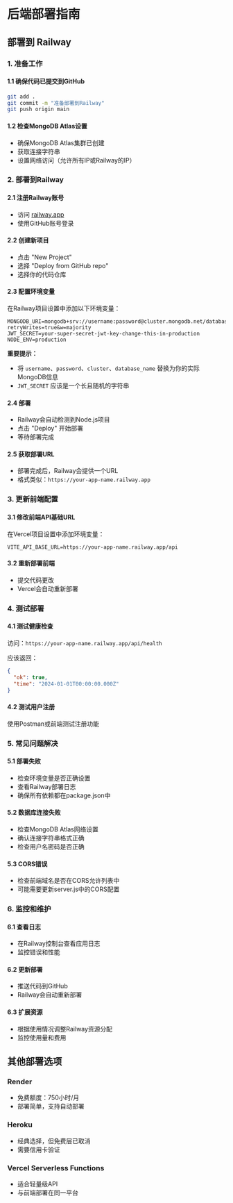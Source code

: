 # 后端部署指南

## 部署到 Railway

### 1. 准备工作

#### 1.1 确保代码已提交到GitHub
```bash
git add .
git commit -m "准备部署到Railway"
git push origin main
```

#### 1.2 检查MongoDB Atlas设置
- 确保MongoDB Atlas集群已创建
- 获取连接字符串
- 设置网络访问（允许所有IP或Railway的IP）

### 2. 部署到Railway

#### 2.1 注册Railway账号
- 访问 [railway.app](https://railway.app)
- 使用GitHub账号登录

#### 2.2 创建新项目
- 点击 "New Project"
- 选择 "Deploy from GitHub repo"
- 选择你的代码仓库

#### 2.3 配置环境变量
在Railway项目设置中添加以下环境变量：

```
MONGODB_URI=mongodb+srv://username:password@cluster.mongodb.net/database_name?retryWrites=true&w=majority
JWT_SECRET=your-super-secret-jwt-key-change-this-in-production
NODE_ENV=production
```

**重要提示：**
- 将 `username`、`password`、`cluster`、`database_name` 替换为你的实际MongoDB信息
- `JWT_SECRET` 应该是一个长且随机的字符串

#### 2.4 部署
- Railway会自动检测到Node.js项目
- 点击 "Deploy" 开始部署
- 等待部署完成

#### 2.5 获取部署URL
- 部署完成后，Railway会提供一个URL
- 格式类似：`https://your-app-name.railway.app`

### 3. 更新前端配置

#### 3.1 修改前端API基础URL
在Vercel项目设置中添加环境变量：

```
VITE_API_BASE_URL=https://your-app-name.railway.app/api
```

#### 3.2 重新部署前端
- 提交代码更改
- Vercel会自动重新部署

### 4. 测试部署

#### 4.1 测试健康检查
访问：`https://your-app-name.railway.app/api/health`

应该返回：
```json
{
  "ok": true,
  "time": "2024-01-01T00:00:00.000Z"
}
```

#### 4.2 测试用户注册
使用Postman或前端测试注册功能

### 5. 常见问题解决

#### 5.1 部署失败
- 检查环境变量是否正确设置
- 查看Railway部署日志
- 确保所有依赖都在package.json中

#### 5.2 数据库连接失败
- 检查MongoDB Atlas网络设置
- 确认连接字符串格式正确
- 检查用户名密码是否正确

#### 5.3 CORS错误
- 检查前端域名是否在CORS允许列表中
- 可能需要更新server.js中的CORS配置

### 6. 监控和维护

#### 6.1 查看日志
- 在Railway控制台查看应用日志
- 监控错误和性能

#### 6.2 更新部署
- 推送代码到GitHub
- Railway会自动重新部署

#### 6.3 扩展资源
- 根据使用情况调整Railway资源分配
- 监控使用量和费用

## 其他部署选项

### Render
- 免费额度：750小时/月
- 部署简单，支持自动部署

### Heroku
- 经典选择，但免费层已取消
- 需要信用卡验证

### Vercel Serverless Functions
- 适合轻量级API
- 与前端部署在同一平台
